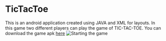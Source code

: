 # TicTacToe
This is an android application created using JAVA and XML for layouts.
In this game two different players can play the game of TIC-TAC-TOE. 
You can download the game apk [here](https://github.com/saikrishna13032000/TicTacToe/blob/master/app-debug.apk)
![Starting the game](https://github.com/saikrishna13032000/TicTacToe/blob/master/images/image2.jpeg)
